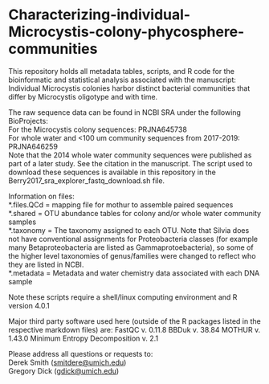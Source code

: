 # Characterizing-individual-Microcystis-colony-phycosphere-communities
This repository holds all metadata tables, scripts, and R code for the bioinformatic and statistical analysis associated with the manuscript: Individual Microcystis colonies harbor distinct bacterial communities that differ by Microcystis oligotype and with time.

The raw sequence data can be found in NCBI SRA under the following BioProjects:  
For the Microcystis colony sequences: PRJNA645738  
For whole water and <100 um community sequences from 2017-2019: PRJNA646259  
Note that the 2014 whole water community sequences were published as part of a later study. See the citation in the manuscript. The script used to download these sequences is available in this repository in the Berry2017_sra_explorer_fastq_download.sh file.  

Information on files:  
*.files.QCd = mapping file for mothur to assemble paired sequences  
*.shared = OTU abundance tables for colony and/or whole water community samples  
*.taxonomy = The taxonomy assigned to each OTU. Note that Silvia does not have conventional assignments for Proteobacteria classes (for example many Betaproteobacteria are listed as Gammaprotoebacteria), so some of the higher level taxonomies of genus/families were changed to reflect who they are listed in NCBI.  
*.metadata = Metadata and water chemistry data associated with each DNA sample  

Note these scripts require a shell/linux computing environment and R version 4.0.1

Major third party software used here (outside of the R packages listed in the respective markdown files) are:
FastQC v. 0.11.8
BBDuk v. 38.84
MOTHUR v. 1.43.0
Minimum Entropy Decomposition v. 2.1

Please address all questions or requests to:  
Derek Smith (smitdere@umich.edu)  
Gregory Dick (gdick@umich.edu)  


